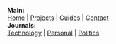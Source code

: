 **Main:** </br>
[Home](/index.html) |
[Projects](/projects.html) |
[Guides](/guides.html) |
[Contact](/contact.html) </br>
**Journals:** </br>
[Technology](/tech.html) |
[Personal](/personal.html) |
[Politics](/politics.html)
